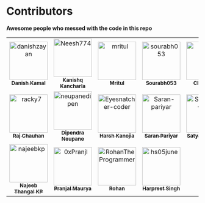 # Contributors

**Awesome people who messed with the code in this repo**

<!-- readme: contributors -start -->
<table>
<tr>
    <td align="center">
        <a href="https://github.com/danishzayan">
            <img src="https://avatars.githubusercontent.com/u/46997504?v=4" width="100;" alt="danishzayan"/>
            <br />
            <sub><b>Danish Kamal</b></sub>
        </a>
    </td>
    <td align="center">
        <a href="https://github.com/Neesh774">
            <img src="https://avatars.githubusercontent.com/u/51027259?v=4" width="100;" alt="Neesh774"/>
            <br />
            <sub><b>Kanishq Kancharla</b></sub>
        </a>
    </td>
    <td align="center">
        <a href="https://github.com/mritul">
            <img src="https://avatars.githubusercontent.com/u/84136875?v=4" width="100;" alt="mritul"/>
            <br />
            <sub><b>Mritul</b></sub>
        </a>
    </td>
    <td align="center">
        <a href="https://github.com/sourabh053">
            <img src="https://avatars.githubusercontent.com/u/121865285?v=4" width="100;" alt="sourabh053"/>
            <br />
            <sub><b>Sourabh053</b></sub>
        </a>
    </td>
    <td align="center">
        <a href="https://github.com/Irjean">
            <img src="https://avatars.githubusercontent.com/u/66118881?v=4" width="100;" alt="Irjean"/>
            <br />
            <sub><b>ClémentS</b></sub>
        </a>
    </td>
    <td align="center">
        <a href="https://github.com/hafeez25">
            <img src="https://avatars.githubusercontent.com/u/83756518?v=4" width="100;" alt="hafeez25"/>
            <br />
            <sub><b>Hafizur Rahman</b></sub>
        </a>
    </td></tr>
<tr>
    <td align="center">
        <a href="https://github.com/racky7">
            <img src="https://avatars.githubusercontent.com/u/74532684?v=4" width="100;" alt="racky7"/>
            <br />
            <sub><b>Raj Chauhan</b></sub>
        </a>
    </td>
    <td align="center">
        <a href="https://github.com/neupanedipen">
            <img src="https://avatars.githubusercontent.com/u/38071091?v=4" width="100;" alt="neupanedipen"/>
            <br />
            <sub><b>Dipendra Neupane</b></sub>
        </a>
    </td>
    <td align="center">
        <a href="https://github.com/Eyesnatcher-coder">
            <img src="https://avatars.githubusercontent.com/u/96467990?v=4" width="100;" alt="Eyesnatcher-coder"/>
            <br />
            <sub><b>Harsh Kanojia</b></sub>
        </a>
    </td>
    <td align="center">
        <a href="https://github.com/Saran-pariyar">
            <img src="https://avatars.githubusercontent.com/u/86418083?v=4" width="100;" alt="Saran-pariyar"/>
            <br />
            <sub><b>Saran Pariyar</b></sub>
        </a>
    </td>
    <td align="center">
        <a href="https://github.com/Satyabrat-Ojha">
            <img src="https://avatars.githubusercontent.com/u/93860609?v=4" width="100;" alt="Satyabrat-Ojha"/>
            <br />
            <sub><b>Satyabrat Ojha</b></sub>
        </a>
    </td>
    <td align="center">
        <a href="https://github.com/prateek565">
            <img src="https://avatars.githubusercontent.com/u/78357778?v=4" width="100;" alt="prateek565"/>
            <br />
            <sub><b>Prateek565</b></sub>
        </a>
    </td></tr>
<tr>
    <td align="center">
        <a href="https://github.com/najeebkp">
            <img src="https://avatars.githubusercontent.com/u/56462749?v=4" width="100;" alt="najeebkp"/>
            <br />
            <sub><b>Najeeb Thangal KP</b></sub>
        </a>
    </td>
    <td align="center">
        <a href="https://github.com/0xPranjl">
            <img src="https://avatars.githubusercontent.com/u/79030501?v=4" width="100;" alt="0xPranjl"/>
            <br />
            <sub><b>Pranjal Maurya</b></sub>
        </a>
    </td>
    <td align="center">
        <a href="https://github.com/RohanTheProgrammer">
            <img src="https://avatars.githubusercontent.com/u/48507690?v=4" width="100;" alt="RohanTheProgrammer"/>
            <br />
            <sub><b>Rohan</b></sub>
        </a>
    </td>
    <td align="center">
        <a href="https://github.com/hs05june">
            <img src="https://avatars.githubusercontent.com/u/103871275?v=4" width="100;" alt="hs05june"/>
            <br />
            <sub><b>Harpreet Singh</b></sub>
        </a>
    </td></tr>
</table>
<!-- readme: contributors -end -->
